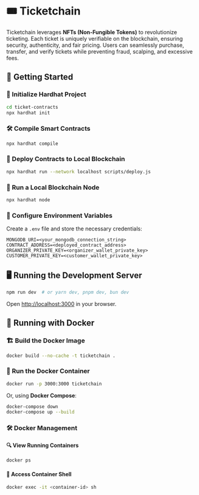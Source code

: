 # 🎟️ Ticketchain
Ticketchain leverages **NFTs (Non-Fungible Tokens)** to revolutionize ticketing. Each ticket is uniquely verifiable on the blockchain, ensuring security, authenticity, and fair pricing. Users can seamlessly purchase, transfer, and verify tickets while preventing fraud, scalping, and excessive fees.

## 🚀 Getting Started

### 📌 Initialize Hardhat Project
```bash
cd ticket-contracts
npx hardhat init
```

### 🛠️ Compile Smart Contracts
```bash
npx hardhat compile
```

### 🚀 Deploy Contracts to Local Blockchain
```bash
npx hardhat run --network localhost scripts/deploy.js
```

### 🔗 Run a Local Blockchain Node
```bash
npx hardhat node
```

### 🔑 Configure Environment Variables
Create a `.env` file and store the necessary credentials:
```env
MONGODB_URI=<your_mongodb_connection_string>
CONTRACT_ADDRESS=<deployed_contract_address>
ORGANIZER_PRIVATE_KEY=<organizer_wallet_private_key>
CUSTOMER_PRIVATE_KEY=<customer_wallet_private_key>
```

## 🖥️ Running the Development Server

```bash
npm run dev  # or yarn dev, pnpm dev, bun dev
```

Open [http://localhost:3000](http://localhost:3000) in your browser.

## 🐳 Running with Docker

### 🏗️ Build the Docker Image
```bash
docker build --no-cache -t ticketchain .
```

### 🚢 Run the Docker Container
```bash
docker run -p 3000:3000 ticketchain
```

Or, using **Docker Compose**:
```bash
docker-compose down
docker-compose up --build
```

### 🛠️ Docker Management

#### 🔍 View Running Containers
```bash
docker ps
```

#### 🔧 Access Container Shell
```bash
docker exec -it <container-id> sh
